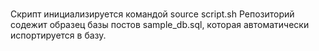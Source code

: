 #
 Скрипт инициализируется командой source script.sh
 Репозиторий содежит образец базы постов sample_db.sql, которая автоматически испортируется в базу.